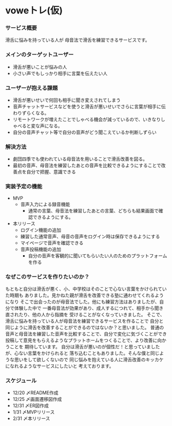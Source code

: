 # voweトレ(仮)

### サービス概要
滑舌に悩みを持っている人が
母音法で滑舌を練習できるサービスです。

### メインのターゲットユーザー
- 滑舌が悪いことが悩みの人
- 小さい声でもしっかり相手に言葉を伝えたい人

### ユーザーが抱える課題
- 滑舌が悪いせいで何回も相手に聞き変えされてしまう
- 音声チャットサービスなどを使うと滑舌が悪いせいでさらに言葉が相手に伝わりずらくなる。
- リモートワークが増えたことでしゃべる機会が減っているので、いきなりしゃべると変な声になる。
- 自分の音声チャット等で自分の音声がどう聞こえているか判断しずらい

### 解決方法
- 劇団四季でも使われている母音法を用いることで滑舌改善を図る。
- 最初の音声、母音法を練習したあとの音声を比較できるようにすることで改善点を自分で把握、意識できる

### 実装予定の機能
- MVP
  - 音声入力による録音機能
    - 通常の言葉、母音法を練習したあとの言葉、どちらも結果画面で確認できるようにする。
- 本リリース
  - ログイン機能の追加
   - 練習した通常音声、母音の音声をログイン時は保存できるようにする
   - マイページで音声を確認できる
  - 音声投稿機能の追加
    - 自分の音声を客観的に聞いてもらいたい人のためのプラットフォームを作る

### なぜこのサービスを作りたいのか？
もともと自分は滑舌が悪く、小、中学校はそのことで心ない言葉をかけられていた時期も
ありました。見かねた親が滑舌を改善できる塾に通わせてくれるようになり
そこで出会ったのが母音法でした。他にも練習方法はありましたが、自分で体験した中で
一番母音法が効果があり、成人するにつれて、相手から聞き直されたり、他の人から指摘を
受けることがなくなっていきました。
そこで、滑舌に悩みを持っている人が母音法を練習できるサービスを作ることで
自分と同じように滑舌を改善することができるのではないか？と思いました。
普通の音声と母音法を練習した音声を比較することで、自分で変化に気づくことができ
投稿して意見をもらえるようなプラットホームをつくることで、より改善に向かうことを
期待しています。
自分は滑舌が悪いのが個性だ！と思っていましたが、心ない言葉をかけられると
落ち込むこともありました。そんな僕と同じような思いをして欲しくないので
同じ悩みを抱えている人に滑舌改善のキッカケになれるようなサービスにしたいと
考えております。

### スケジュール
- 12/20 〆README作成
- 12/25 〆画面遷移図作成
- 12/31 〆ER図作成
- 1/31 〆MVPリリース
- 2/31 〆本リリース


